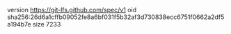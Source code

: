version https://git-lfs.github.com/spec/v1
oid sha256:26d6a1cffb09052fe8a6bf031f5b32af3d730838ecc6751f0662a2df5a194b7e
size 7233
